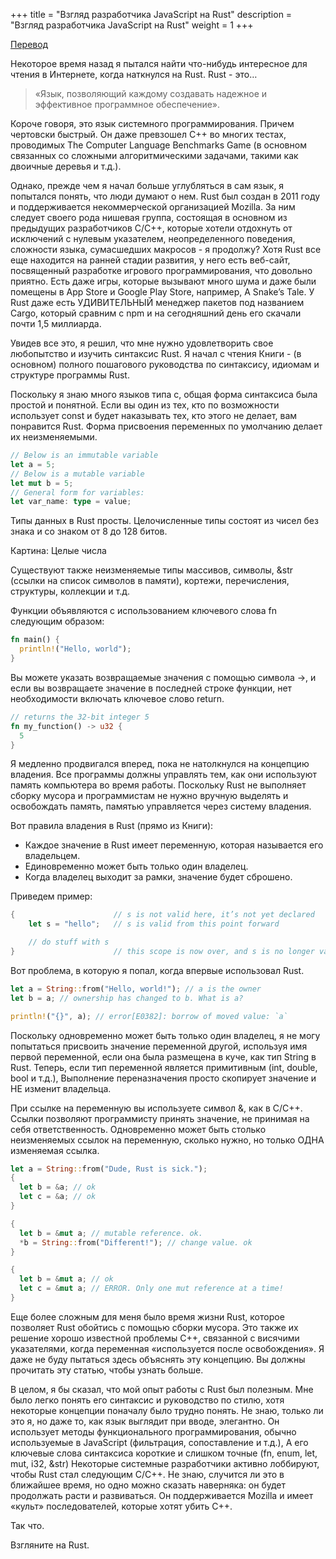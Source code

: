 +++
title = "Взгляд разработчика JavaScript на Rust"
description = "Взгляд разработчика JavaScript на Rust"
weight = 1
+++

[Перевод](https://medium.com/swlh/a-javascript-developers-view-of-rust-e702c11262c6)

Некоторое время назад я пытался найти что-нибудь интересное для чтения в Интернете, когда наткнулся на Rust. Rust - это…
  
> «Язык, позволяющий каждому создавать надежное и эффективное программное обеспечение».

Короче говоря, это язык системного программирования. Причем чертовски быстрый. Он даже превзошел C++ во многих тестах, проводимых The Computer Language Benchmarks Game (в основном связанных со сложными алгоритмическими задачами, такими как двоичные деревья и т.д.).

Однако, прежде чем я начал больше углубляться в сам язык, я попытался понять, что люди думают о нем. Rust был создан в 2011 году и поддерживается некоммерческой организацией Mozilla. За ним следует своего рода нишевая группа, состоящая в основном из предыдущих разработчиков C/C++, которые хотели отдохнуть от исключений с нулевым указателем, неопределенного поведения, сложности языка, сумасшедших макросов - я продолжу? Хотя Rust все еще находится на ранней стадии развития, у него есть веб-сайт, посвященный разработке игрового программирования, что довольно приятно. Есть даже игры, которые вызывают много шума и даже были помещены в App Store и Google Play Store, например, A Snake’s Tale. У Rust даже есть УДИВИТЕЛЬНЫЙ менеджер пакетов под названием Cargo, который сравним с npm и на сегодняшний день его скачали почти 1,5 миллиарда.

Увидев все это, я решил, что мне нужно удовлетворить свое любопытство и изучить синтаксис Rust. Я начал с чтения Книги - (в основном) полного пошагового руководства по синтаксису, идиомам и структуре программы Rust.

Поскольку я знаю много языков типа c, общая форма синтаксиса была простой и понятной. Если вы один из тех, кто по возможности использует const и будет наказывать тех, кто этого не делает, вам понравится Rust. Форма присвоения переменных по умолчанию делает их неизменяемыми. 

```rust
// Below is an immutable variable
let a = 5;
// Below is a mutable variable
let mut b = 5;
// General form for variables:
let var_name: type = value;
```

Типы данных в Rust просты. Целочисленные типы состоят из чисел без знака и со знаком от 8 до 128 битов.

Картина: Целые числа

Существуют также неизменяемые типы массивов, символы, &str (ссылки на список символов в памяти), кортежи, перечисления, структуры, коллекции и т.д.

Функции объявляются с использованием ключевого слова fn следующим образом: 

```rust
fn main() {
  println!("Hello, world");
}
```

Вы можете указать возвращаемые значения с помощью символа ->, и если вы возвращаете значение в последней строке функции, нет необходимости включать ключевое слово return. 

```rust
// returns the 32-bit integer 5
fn my_function() -> u32 {
  5
}
```

Я медленно продвигался вперед, пока не натолкнулся на концепцию владения. Все программы должны управлять тем, как они используют память компьютера во время работы. Поскольку Rust не выполняет сборку мусора и программистам не нужно вручную выделять и освобождать память, памятью управляется через систему владения.

Вот правила владения в Rust (прямо из Книги):

- Каждое значение в Rust имеет переменную, которая называется его владельцем.
- Единовременно может быть только один владелец.
- Когда владелец выходит за рамки, значение будет сброшено.

Приведем пример: 

```rust
{                      // s is not valid here, it’s not yet declared
    let s = "hello";   // s is valid from this point forward

    // do stuff with s
}                      // this scope is now over, and s is no longer valid
```

Вот проблема, в которую я попал, когда впервые использовал Rust. 

```rust
let a = String::from("Hello, world!"); // a is the owner
let b = a; // ownership has changed to b. What is a?

println!("{}", a); // error[E0382]: borrow of moved value: `a`
```

Поскольку одновременно может быть только один владелец, я не могу попытаться присвоить значение переменной другой, используя имя первой переменной, если она была размещена в куче, как тип String в Rust. Теперь, если тип переменной является примитивным (int, double, bool и т.д.), Выполнение переназначения просто скопирует значение и НЕ изменит владельца.

При ссылке на переменную вы используете символ &, как в C/C++. Ссылки позволяют программисту принять значение, не принимая на себя ответственность. Одновременно может быть столько неизменяемых ссылок на переменную, сколько нужно, но только ОДНА изменяемая ссылка. 

```rust
let a = String::from("Dude, Rust is sick.");
{
  let b = &a; // ok
  let c = &a; // ok
}

{
  let b = &mut a; // mutable reference. ok.
  *b = String::from("Different!"); // change value. ok
}

{
  let b = &mut a; // ok
  let c = &mut a; // ERROR. Only one mut reference at a time!
}
```

Еще более сложным для меня было время жизни Rust, которое позволяет Rust обойтись с помощью сборки мусора. Это также их решение хорошо известной проблемы C++, связанной с висячими указателями, когда переменная «используется после освобождения». Я даже не буду пытаться здесь объяснять эту концепцию. Вы должны прочитать эту статью, чтобы узнать больше.

В целом, я бы сказал, что мой опыт работы с Rust был полезным. Мне было легко понять его синтаксис и руководство по стилю, хотя некоторые концепции поначалу было трудно понять. Не знаю, только ли это я, но даже то, как язык выглядит при вводе, элегантно. Он использует методы функционального программирования, обычно используемые в JavaScript (фильтрация, сопоставление и т.д.), А его ключевые слова синтаксиса короткие и слишком точные (fn, enum, let, mut, i32, &str)
Некоторые системные разработчики активно лоббируют, чтобы Rust стал следующим C/C++. Не знаю, случится ли это в ближайшее время, но одно можно сказать наверняка: он будет продолжать расти и развиваться. Он поддерживается Mozilla и имеет «культ» последователей, которые хотят убить C++.

Так что.

Взгляните на Rust. 